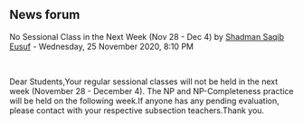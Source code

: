 <h2>News forum</h2><a href="https://moodle.cse.buet.ac.bd/user/view.php?id=1531&course=477"></a>
No Sessional Class in the Next Week (Nov 28 - Dec 4)
by <a href="https://moodle.cse.buet.ac.bd/user/view.php?id=1531&course=477">Shadman Saqib Eusuf</a> - Wednesday, 25 November 2020, 8:10 PM


 

Dear Students,Your regular sessional classes will not be held in the next week (November 28 - December 4). The NP and NP-Completeness practice will be held on the following week.If anyone has any pending evaluation, please contact with your respective subsection teachers.Thank you.






